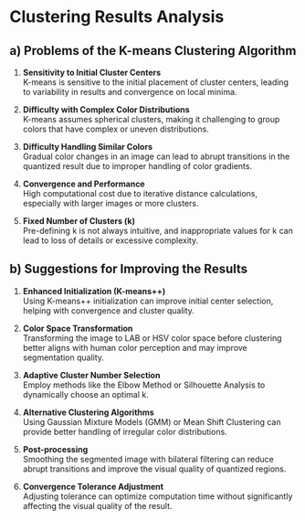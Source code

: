 # Clustering Results Analysis

## a) Problems of the K-means Clustering Algorithm

1. **Sensitivity to Initial Cluster Centers**  
   K-means is sensitive to the initial placement of cluster centers, leading to variability in results and convergence on local minima.

2. **Difficulty with Complex Color Distributions**  
   K-means assumes spherical clusters, making it challenging to group colors that have complex or uneven distributions.

3. **Difficulty Handling Similar Colors**  
   Gradual color changes in an image can lead to abrupt transitions in the quantized result due to improper handling of color gradients.

4. **Convergence and Performance**  
   High computational cost due to iterative distance calculations, especially with larger images or more clusters.

5. **Fixed Number of Clusters (k)**  
   Pre-defining k is not always intuitive, and inappropriate values for k can lead to loss of details or excessive complexity.

## b) Suggestions for Improving the Results

1. **Enhanced Initialization (K-means++)**  
   Using K-means++ initialization can improve initial center selection, helping with convergence and cluster quality.

2. **Color Space Transformation**  
   Transforming the image to LAB or HSV color space before clustering better aligns with human color perception and may improve segmentation quality.

3. **Adaptive Cluster Number Selection**  
   Employ methods like the Elbow Method or Silhouette Analysis to dynamically choose an optimal k.

4. **Alternative Clustering Algorithms**  
   Using Gaussian Mixture Models (GMM) or Mean Shift Clustering can provide better handling of irregular color distributions.

5. **Post-processing**  
   Smoothing the segmented image with bilateral filtering can reduce abrupt transitions and improve the visual quality of quantized regions.

6. **Convergence Tolerance Adjustment**  
   Adjusting tolerance can optimize computation time without significantly affecting the visual quality of the result.
